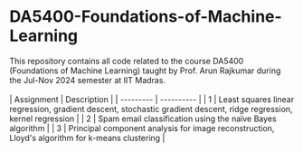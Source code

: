 # DA5400-Foundations-of-Machine-Learning
This repository contains all code related to the course DA5400 (Foundations of Machine Learning) taught by Prof. Arun Rajkumar during the Jul-Nov 2024 semester at IIT Madras.
<br/>
<br/>
| Assignment | Description |
| --------- | ---------- |
| 1 | Least squares linear regression, gradient descent, stochastic gradient descent, ridge regression, kernel regression |
| 2 | Spam email classification using the naïve Bayes algorithm |
| 3 | Principal component analysis for image reconstruction, Lloyd's algorithm for k-means clustering |
